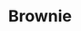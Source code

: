 ---
layout: recette
categories: [recettes]
hidden: true
lang: fr
sitemap: true
title: Brownie
type: sucre
recettes:
  Classique:
    ingredients: 
      - nom: chocolat noir 70%
        qte: 75
        unite: gr
      - nom: cacao en poudre non sucré
        qte: 30
        unite: gr
      - nom: café instantané
        qte: 1
        unite: cuillère à café
      - nom: beurre
        qte: 90
        unite: gr
      - nom: oeufs 
        qte: 2
        variable: true
      - nom: sucre blanc
        qte: 130
        unite: gr
      - nom: sucre brun
        qte: 35
        unite: gr
      - nom: sel 
        qte: 0.5
        unite: cuillère à café
      - nom: farine blanche
        qte: 40
        unite: gr
      - nom: fleur de sel
    etapes:
      - label: Préparation 1/3
        details:
          - Dans un saladier, mettre le chocolat avec la moitié du cacao en poudre et le café instantané
          - Faire fondre le beurre et le porter à ébullition
          - Le verser dans le saladier et mélanger jusqu'à ce que tout ait fondu
      - label: Préparation 2/3
        details: 
          - Dans un saladier, casser les oeufs
          - Ajouter les sucres et le sel
          - Blanchir au batteur électrique pendant 2 minutes
          - Tout en battant, ajouter le mélange chocolat-beurre
      - label: Préparation 3/3
        details:     
          - Tamiser la farine et l'autre moitié du cacao en poudre sur le mélange
          - Incorporer la farine délicatement avec une spatule
          - Beurrer et fariner le moule
          - Verser la préparation dans le moule
      - label: Cuisson
        emoji: 🔥
        details:
          - Cuire 13 min à 180°C
          - Sortir du four et laisser le plat tomber de haut plusieurs fois afin de briser la surface du brownie
          - Parsemer de fleur de sel
          - Cuire 7 min à 180°C 
---